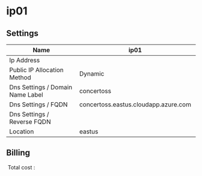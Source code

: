 # ip01 

## Settings


| Name | ip01  |
| --- | --- |
| Ip Address |   |
| Public IP Allocation Method | Dynamic  |
| Dns Settings / Domain Name Label | concertoss  |
| Dns Settings / FQDN | concertoss.eastus.cloudapp.azure.com  |
| Dns Settings / Reverse FQDN |   |
| Location | eastus  |

## Billing
 Total cost : 
